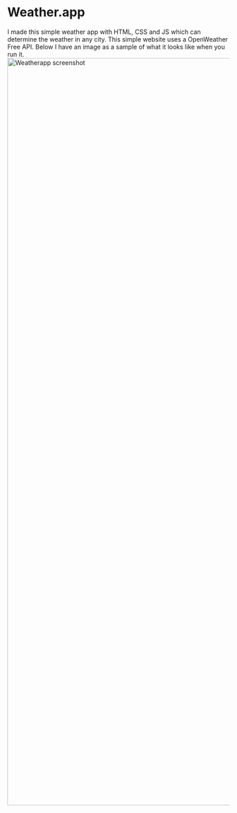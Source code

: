 # Weather.app
I made this simple weather app with HTML, CSS and JS which can determine the weather in any city. This simple website uses a OpenWeather Free API. Below I have an image as a sample of what it looks like when you run it.
<img width="1696" alt="Weatherapp screenshot" src="https://github.com/user-attachments/assets/b5ff3b08-7040-4398-b04f-24592702737a" />
